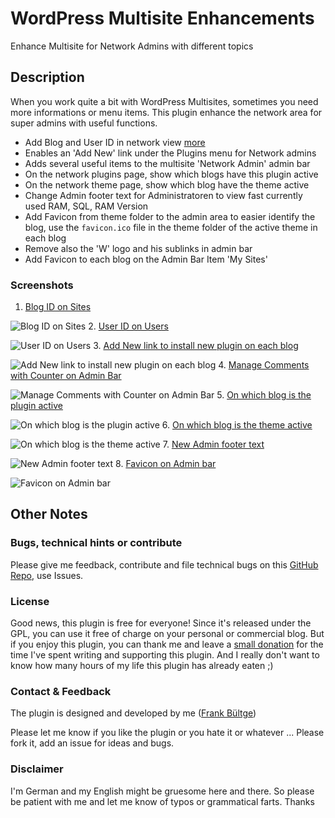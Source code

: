 # WordPress Multisite Enhancements
Enhance Multisite for Network Admins with different topics

## Description
When you work quite a bit with WordPress Multisites, sometimes you need more informations or menu items. This plugin enhance the network area for super admins with useful functions.

* Add Blog and User ID in network view [more](http://wpengineer.com/2188/view-blog-id-in-wordpress-multisite/)
* Enables an 'Add New' link under the Plugins menu for Network admins
* Adds several useful items to the multisite 'Network Admin' admin bar
* On the network plugins page, show which blogs have this plugin active
* On the network theme page, show which blog have the theme active
* Change Admin footer text for Administratoren to view fast currently used RAM, SQL, RAM Version
* Add Favicon from theme folder to the admin area to easier identify the blog, use the `favicon.ico` file in the theme folder of the active theme in each blog
* Remove also the 'W' logo and his sublinks in admin bar
* Add Favicon to each blog on the Admin Bar Item 'My Sites'


### Screenshots
 1. [Blog ID on Sites](https://github.com/bueltge/WordPress-Multisite-Enhancements/blob/master/assets/screenshot-1.png)
 
 ![Blog ID on Sites](https://raw.github.com/bueltge/WordPress-Multisite-Enhancements/master/assets/screenshot-1.png)
 2. [User ID on Users](https://github.com/bueltge/WordPress-Multisite-Enhancements/blob/master/assets/screenshot-2.png)
 
 ![User ID on Users](https://raw.github.com/bueltge/WordPress-Multisite-Enhancements/master/assets/screenshot-2.png)
 3. [Add New link to install new plugin on each blog](https://github.com/bueltge/WordPress-Multisite-Enhancements/blob/master/assets/screenshot-3.png)
 
 ![Add New link to install new plugin on each blog](https://raw.github.com/bueltge/WordPress-Multisite-Enhancements/master/assets/screenshot-3.png)
 4. [Manage Comments with Counter on Admin Bar](https://github.com/bueltge/WordPress-Multisite-Enhancements/blob/master/assets/screenshot-4.png)
 
 ![Manage Comments with Counter on Admin Bar](https://raw.github.com/bueltge/WordPress-Multisite-Enhancements/master/assets/screenshot-4.png)
 5. [On which blog is the plugin active](https://github.com/bueltge/WordPress-Multisite-Enhancements/blob/master/assets/screenshot-5.png)
 
 ![On which blog is the plugin active](https://raw.github.com/bueltge/WordPress-Multisite-Enhancements/master/assets/screenshot-5.png)
 6. [On which blog is the theme active](https://github.com/bueltge/WordPress-Multisite-Enhancements/blob/master/assets/screenshot-6.png)
 
 ![On which blog is the theme active](https://raw.github.com/bueltge/WordPress-Multisite-Enhancements/master/assets/screenshot-6.png)
 7. [New Admin footer text](https://github.com/bueltge/WordPress-Multisite-Enhancements/blob/master/assets/screenshot-7.png)
 
 ![New Admin footer text](https://raw.github.com/bueltge/WordPress-Multisite-Enhancements/master/assets/screenshot-7.png)
 8. [Favicon on Admin bar](https://github.com/bueltge/WordPress-Multisite-Enhancements/blob/master/assets/screenshot-8.png)
 
 ![Favicon on Admin bar](https://raw.github.com/bueltge/WordPress-Multisite-Enhancements/master/assets/screenshot-8.png)
 
## Other Notes
### Bugs, technical hints or contribute
Please give me feedback, contribute and file technical bugs on this 
[GitHub Repo](https://github.com/bueltge/WordPress-Multisite-Enhancements/issues), use Issues.

### License
Good news, this plugin is free for everyone! Since it's released under the GPL, 
you can use it free of charge on your personal or commercial blog. But if you enjoy this plugin, 
you can thank me and leave a 
[small donation](https://www.paypal.com/cgi-bin/webscr?cmd=_s-xclick&hosted_button_id=6069955 "Paypal Donate link") 
for the time I've spent writing and supporting this plugin. 
And I really don't want to know how many hours of my life this plugin has already eaten ;)

### Contact & Feedback
The plugin is designed and developed by me ([Frank Bültge](http://bueltge.de))

Please let me know if you like the plugin or you hate it or whatever ... 
Please fork it, add an issue for ideas and bugs.

### Disclaimer
I'm German and my English might be gruesome here and there. 
So please be patient with me and let me know of typos or grammatical farts. Thanks